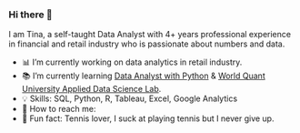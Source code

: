 ### Hi there 📢

I am Tina, a self-taught Data Analyst with 4+ years professional experience in financial and retail industry who is passionate about numbers and data.


- 📊 I’m currently working on data analytics in retail industry. 
- 📚 I’m currently learning [Data Analyst with Python](https://app.datacamp.com/learn/career-tracks/data-analyst-with-python) & [World Quant University Applied Data Science Lab](https://www.wqu.edu/programs/applied-ds-lab/).
- 💡 Skills: SQL, Python, R, Tableau, Excel, Google Analytics
- 👋 How to reach me: 
- 💚 Fun fact: Tennis lover, I suck at playing tennis but I never give up.



